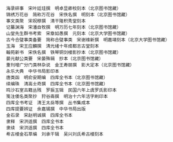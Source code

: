 <!-- { "loadSidebar": true } -->
      　　海录碎事　宋叶廷珪撰　明卓显卿校刻本（北京图书馆藏）
      　　锦绣万花谷　简称万花谷　宋佚名撰　明刻本（北京图书馆藏）
      　　事文类聚　宋祝穆撰　清干隆积秀堂刻本
      　　记纂渊海　宋潘自牧撰　明万历七年刻本（北京图书馆藏）
      　　山堂先生群书考索　宋章如愚撰　元刻本（北京大学图书馆藏）
      　　古今合璧事类备要　简称合璧事类　宋谢维新撰　明嘉靖刻本（北京大学图书馆藏）
      　　玉海　宋王应麟撰　清光绪十年成都志古堂刻本
      　　翰苑新书　宋佚名撰　铁琴铜剑楼影抄本（北京图书馆藏）
      　　晏元献公类要　宋晏殊辑　抄本（北京图书馆藏）
      　　重刊增广分门类林杂说　金王寿朋撰　影大定本（北京图书馆藏）
      　　永乐大典　中华书局影印本
      　　唐类函　明俞安期编　四库全书本（北京图书馆藏）
      　　续编珠　清高士奇撰　四库全书本（北京图书馆藏）
      　　鸣沙石室古籍丛残　罗振玉辑　民国六年上虞罗氏影印本
      　　笺注倭名类聚抄　狩谷斋撰　明治十六年活字刷印本
      　　四库全书考证　清王太岳等撰　丛书集成本
      　　四库提要辨证　余嘉锡撰　中华书局出版
      　　金石录　宋赵明诚撰　四库全书本
      　　隶释　宋洪适撰　四库全书本
      　　隶续　宋洪适撰　四库全书本
      　　希古楼金石萃编　刘承干辑　吴兴刘氏希古楼刻本
       

 
